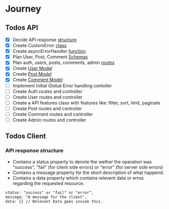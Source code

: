 # Journey

## Todos API

- [x] Decide API response [structure](#api-response-structure)
- [x] Create CustomError [class](./api/utils/CustomError.js)
- [x] Create asyncErrorHandler [function](./api/utils/asyncErrorHandler.js)
- [x] Plan User, Post, Comment [Schemas](./api/models/README.md)
- [x] Plan auth, users, posts, comments, admin [routes](./api/routes/README.md)
- [x] Create [User Model](./api/models/user.model.js)
- [x] Create [Post Model](./api/models/post.model.js)
- [x] Create [Comment Model](./api/models/comment.model.js)
- [ ] Implement Initial Global Error handling contoller
- [ ] Create Auth routes and controller
- [ ] Create User routes and controller
- [ ] Create a API features class with features like: filter, sort, limit, paginate
- [ ] Create Post routes and controller
- [ ] Create Comment routes and controller
- [ ] Create Admin routes and controller

## Todos Client

### API response structure

- Contains a status property to denote the wether the operation was "success", "fail" (for client side errors) or "error" (for server side errors)
- Contains a message property for the short description of what happend.
- Contains a data property which contains relevent data or erros regarding the requested resource.

```
status: "success" or "fail" or "error",
message: "A message for the client",
data: {} // Relevent Data goes inside this.
```
